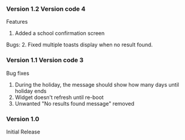 ### Version 1.2 Version code 4
Features
1. Added a school confirmation screen

Bugs:
2. Fixed multiple toasts display when no result found.

### Version 1.1 Version code 3

Bug fixes
1. During the holiday, the message should show how many days until holiday ends
2. Widget doesn't refresh until re-boot
3. Unwanted "No results found message" removed

### Version 1.0

Initial Release